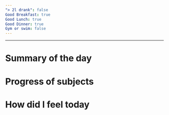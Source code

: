 ```yaml
---
"> 2l drank": false
Good Breakfast: true
Good Lunch: true
Good Dinner: true
Gym or swim: false
---
```

  
---  
# Summary of the day  
  
# Progress of subjects  
  
# How did I feel today